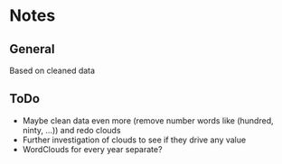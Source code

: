 # Notes
## General
Based on cleaned data

## ToDo
- Maybe clean data even more (remove number words like (hundred, ninty, ...)) and redo clouds
- Further investigation of clouds to see if they drive any value
- WordClouds for every year separate?